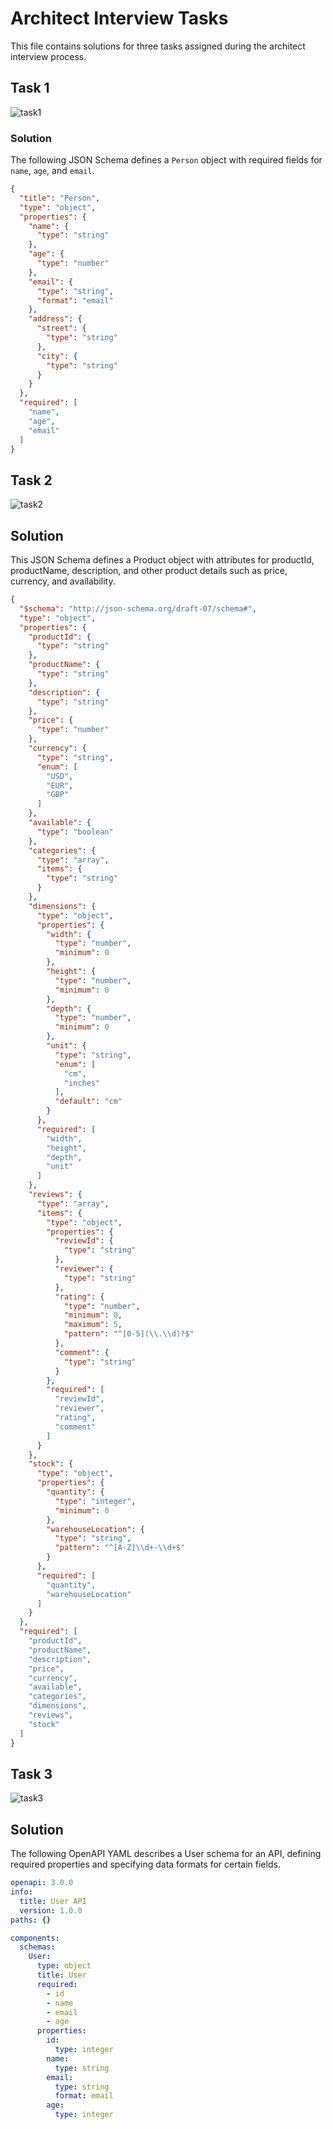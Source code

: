 # Architect Interview Tasks
 This file contains solutions for three tasks assigned during the architect interview process.

## Task 1
![task1](https://github.com/user-attachments/assets/42d0954b-e9c2-4fdc-a999-68854475f99a)
### Solution
The following JSON Schema defines a `Person` object with required fields for `name`, `age`, and `email`.


```json
{
  "title": "Person",
  "type": "object",
  "properties": {
    "name": {
      "type": "string"
    },
    "age": {
      "type": "number"
    },
    "email": {
      "type": "string",
      "format": "email"
    },
    "address": {
      "street": {
        "type": "string"
      },
      "city": {
        "type": "string"
      }
    }
  },
  "required": [
    "name",
    "age",
    "email"
  ]
}
```

## Task 2
![task2](https://github.com/user-attachments/assets/b7dcd625-b270-4bc3-9f6c-233aad53b048)
## Solution
This JSON Schema defines a Product object with attributes for productId, productName, description, and other product details such as price, currency, and availability.
```json
{
  "$schema": "http://json-schema.org/draft-07/schema#",
  "type": "object",
  "properties": {
    "productId": {
      "type": "string"
    },
    "productName": {
      "type": "string"
    },
    "description": {
      "type": "string"
    },
    "price": {
      "type": "number"
    },
    "currency": {
      "type": "string",
      "enum": [
        "USD",
        "EUR",
        "GBP"
      ]
    },
    "available": {
      "type": "boolean"
    },
    "categories": {
      "type": "array",
      "items": {
        "type": "string"
      }
    },
    "dimensions": {
      "type": "object",
      "properties": {
        "width": {
          "type": "number",
          "minimum": 0
        },
        "height": {
          "type": "number",
          "minimum": 0
        },
        "depth": {
          "type": "number",
          "minimum": 0
        },
        "unit": {
          "type": "string",
          "enum": [
            "cm",
            "inches"
          ],
          "default": "cm"
        }
      },
      "required": [
        "width",
        "height",
        "depth",
        "unit"
      ]
    },
    "reviews": {
      "type": "array",
      "items": {
        "type": "object",
        "properties": {
          "reviewId": {
            "type": "string"
          },
          "reviewer": {
            "type": "string"
          },
          "rating": {
            "type": "number",
            "minimum": 0,
            "maximum": 5,
            "pattern": "^[0-5](\\.\\d)?$"
          },
          "comment": {
            "type": "string"
          }
        },
        "required": [
          "reviewId",
          "reviewer",
          "rating",
          "comment"
        ]
      }
    },
    "stock": {
      "type": "object",
      "properties": {
        "quantity": {
          "type": "integer",
          "minimum": 0
        },
        "warehouseLocation": {
          "type": "string",
          "pattern": "^[A-Z]\\d+-\\d+$"
        }
      },
      "required": [
        "quantity",
        "warehouseLocation"
      ]
    }
  },
  "required": [
    "productId",
    "productName",
    "description",
    "price",
    "currency",
    "available",
    "categories",
    "dimensions",
    "reviews",
    "stock"
  ]
}
```

## Task 3
![task3](https://github.com/user-attachments/assets/a6165597-d171-43cc-bff5-c91bc0e79372)
## Solution
The following OpenAPI YAML describes a User schema for an API, defining required properties and specifying data formats for certain fields.

```yaml
openapi: 3.0.0
info:
  title: User API
  version: 1.0.0
paths: {}

components:
  schemas:
    User:
      type: object
      title: User
      required:
        - id
        - name
        - email
        - age
      properties:
        id:
          type: integer
        name:
          type: string
        email:
          type: string
          format: email
        age:
          type: integer

```
